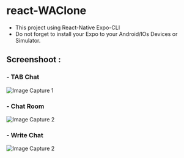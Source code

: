 # react-WAClone

* This project using React-Native Expo-CLI
* Do not forget to install your Expo to your Android/IOs Devices or Simulator.



## Screenshoot :

### - TAB Chat

![Image Capture 1](https://user-images.githubusercontent.com/60638012/100260893-90fecd00-2f7c-11eb-9114-7d26c2e0eebf.PNG)

### - Chat Room

![Image Capture 2](https://user-images.githubusercontent.com/60638012/100260905-95c38100-2f7c-11eb-8b86-3f63f67d1890.PNG)

### - Write Chat

![Image Capture 2](https://user-images.githubusercontent.com/60638012/100260908-978d4480-2f7c-11eb-9cf9-2f94891abd05.PNG)
